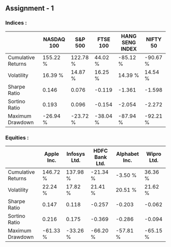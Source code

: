 ## Assignment - 1

### Indices :
| | NASDAQ 100 | S&P 500 | FTSE 100 | HANG SENG INDEX | NIFTY 50 |
| --- | --- | --- | --- | --- | --- |
| Cumulative Returns | 155.22 % | 122.78 % | 44.02 % | -85.12 % | -90.67 % |
| Volatility | 16.39 % | 14.87 % | 16.25 % | 14.39 % | 14.54 % |
| Sharpe Ratio | 0.146 | 0.076 | -0.119 | -1.361 | -1.598 |
| Sortino Ratio | 0.193 | 0.096 | -0.154 | -2.054 | -2.272 |
| Maximum Drawdown | -26.94 % | -23.72 % | -38.04 % | -87.94 % | -92.21 % |

### Equities :
| | Apple Inc. | Infosys Ltd. | HDFC Bank Ltd. | Alphabet Inc. | Wipro Ltd. |
| --- | --- | --- | --- | --- | --- |
| Cumulative Returns | 146.72 % | 137.98 % | -21.34 % | -3.50 % | 36.36 % |
| Volatility | 22.24 % | 17.82 % | 21.41 % | 20.51 % | 21.62 % |
| Sharpe Ratio | 0.147 | 0.118 | -0.257 | -0.203 | -0.062 |
| Sortino Ratio | 0.216 | 0.175 | -0.369 | -0.286 | -0.094 |
| Maximum Drawdown | -61.33 % | -33.26 % | -66.20 % | -57.81 % | -65.15 % |
